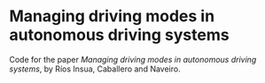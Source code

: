 # Managing driving modes in autonomous driving systems

Code for the paper *Managing driving modes in autonomous driving systems*, by Ríos Insua, Caballero and Naveiro.
